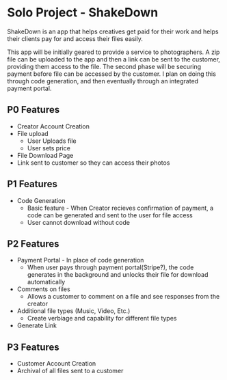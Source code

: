 # Solo Project - ShakeDown
ShakeDown is an app that helps creatives get paid for their work and helps their clients pay for and access their files easily.

This app will be initially geared to provide a service to photographers. A zip file can be uploaded to the app and then a link can be sent to the customer, providing them access to the file. The second phase will be securing payment before file can be accessed by the customer. I plan on doing this through code generation, and then eventually through an integrated payment portal. 

## P0 Features
- Creator Account Creation
- File upload
  - User Uploads file
  - User sets price
- File Download Page 
 - Link sent to customer so they can access their photos

## P1 Features
- Code Generation 
  - Basic feature - When Creator recieves confirmation of payment, a code can be generated and sent to the user for file access
  - User cannot download without code

## P2 Features
- Payment Portal - In place of code generation
  - When user pays through payment portal(Stripe?), the code generates in the background and unlocks their file for download       automatically
- Comments on files
  - Allows a customer to comment on a file and see responses from the creator
- Additional file types (Music, Video, Etc.)
  - Create verbiage and capability for different file types
- Generate Link

## P3 Features
- Customer Account Creation
- Archival of all files sent to a customer


